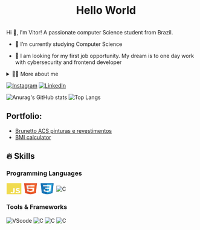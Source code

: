 <!--título-->
<div id="user-content-toc">
  <ul align="center">
    <summary><h1 style="display: inline-block">Hello World</h1></summary>
</div>

<!-- Presentation -->
<p>
  Hi 👋, I'm Vitor! A passionate computer Science student from Brazil.

  - 🌱 I’m currently studying Computer Science

  - 🔭 I am looking for my first job opportunity. My dream is to one day work with cybersecurity and frontend developer
</p>

<!-- Dropdown -->
<details>
  <summary>👨‍💻 More about me</summary>

  - 💬I am 20 years old and currently live in Brazil. I have basic knowledge of English and experience with SQL, Java Script, HTML, CSS, C and have recently started studying security.
I have important skills such as creativity, communication, marketing, analytical skills and community and social media management.
</details>

<!-- Links -->
[![Instagram](https://img.shields.io/badge/Instagram-E4405F?style=for-the-badge&logo=instagram&logoColor=white)](https://www.instagram.com/p.vittor_/)
[![LinkedIn](https://img.shields.io/badge/LinkedIn-0077B5?style=for-the-badge&logo=linkedin&logoColor=white)](https://www.linkedin.com/in/vitor-silva-386939297/)
<!-- GithubStats -->
![Anurag's GitHub stats](https://github-readme-stats.vercel.app/api?username=VittorSvt&show_icons=true&theme=dark)
![Top Langs](https://github-readme-stats.vercel.app/api/top-langs/?username=VittorSvt&show_icons=true&theme=dark&hide_progress=true)
<!-- Portfolio -->
## Portfolio:
- [Brunetto ACS pinturas e revestimentos](https://brunettoacsweb0.vercel.app)
- [BMI calculator](https://vittorsvt.github.io/Calculadora-de-IMC/)


## 🔥 Skills
<!-- Skills: Programming Languages -->
  <div style="flex-basis: 48%;">
    <h3>Programming Languages</h3>
    <img align="center" alt="Js" height="30" width="40" src="https://raw.githubusercontent.com/devicons/devicon/master/icons/javascript/javascript-plain.svg">
    <img align="center" alt="HTML" height="30" width="40" src="https://raw.githubusercontent.com/devicons/devicon/master/icons/html5/html5-original.svg">
    <img align="center" alt="CSS" height="30" width="40" src="https://raw.githubusercontent.com/devicons/devicon/master/icons/css3/css3-original.svg">
    <img align="center" alt="C" height="30" width="40" src="https://cdn.jsdelivr.net/gh/devicons/devicon/icons/c/c-original.svg">
     
  </div>
  
  <!-- Skills: Tools & Frameworks -->
  <div style="flex-basis: 48%;">
    <h3>Tools & Frameworks</h3>
    <img align="center" alt="VScode" height="30" width="40" src="https://cdn.jsdelivr.net/gh/devicons/devicon/icons/vscode/vscode-original.svg">
    <img align="center" alt="C" height="30" width="40" src="https://img.icons8.com/?size=100&id=54087&format=png&color=000000">
     <img align="center" alt="C" height="30" width="40" src="https://img.icons8.com/?size=100&id=bzf0DqjXFHIW&format=png&color=000000">
     <img align="center" alt="C" height="30" width="40" src="https://img.icons8.com/?size=100&id=MWiBjkuHeMVq&format=png&color=000000">
   
  </div>
  
